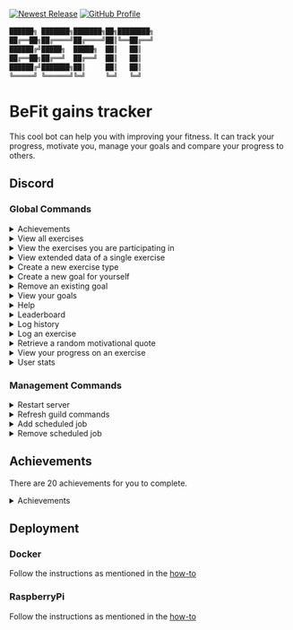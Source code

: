 [![Newest Release](https://img.shields.io/github/v/release/jordybronowicki37/befit-bot?style=for-the-badge&logo=github&logoColor=fff&labelColor=555&color=94398d)](https://github.com/jordybronowicki37/befit/releases)
[![GitHub Profile](https://img.shields.io/static/v1.svg?color=94398d&labelColor=555555&logoColor=ffffff&style=for-the-badge&label=jordybronowicki37&message=GitHub&logo=github)](https://github.com/jordybronowicki37)

```
██████╗ ███████╗███████╗██╗████████╗
██╔══██╗██╔════╝██╔════╝██║╚══██╔══╝
██████╔╝█████╗  █████╗  ██║   ██║   
██╔══██╗██╔══╝  ██╔══╝  ██║   ██║   
██████╔╝███████╗██║     ██║   ██║   
╚═════╝ ╚══════╝╚═╝     ╚═╝   ╚═╝   
```

# BeFit gains tracker
This cool bot can help you with improving your fitness. It can track your progress, motivate you, manage your goals and compare your progress to others.

## Discord
### Global Commands
<details>
  <summary>Achievements</summary>
  
  >Format: `/achievements` \
  >Example: \
  >![All exercises command response example](docs/examples/achievementsCommandExample.png)
  
</details>

<details>
  <summary>View all exercises</summary>
  
  >Format: `/exercises view all` \
  >Example: \
  >![All exercises command response example](docs/examples/allExercisesCommandExample.png)
  
</details>

<details>
  <summary>View the exercises you are participating in</summary>
  
  >Format: `/exercises view my` \
  >Example: \
  >![My exercises command response example](docs/examples/myExercisesCommandExample.png)
  
</details>

<details>
  <summary>View extended data of a single exercise</summary>
  
  >Format: `/exercises view one {exercise-name}` \
  >Example: \
  >![One exercise command response example](docs/examples/oneExercisesCommandExample.png)

</details>

<details>
  <summary>Create a new exercise type</summary>
  
  >Format: `/exercises create {name} {measurement-type} {goal-direction}` \
  >Example: \
  >![Create exercise command response example](docs/examples/createExerciseCommandExample.png)

</details>

<details>
  <summary>Create a new goal for yourself</summary>
  
  >Format: `/goals add {exercise-name} {amount}` \
  >Example: \
  >![Create goal command response example](docs/examples/addGoalCommandExample.png)

</details>

<details>
  <summary>Remove an existing goal</summary>
  
  >Format: `/goals remove {goal}`

</details>

<details>
  <summary>View your goals</summary>
  
  >Format: `/goals view` \
  >Example: \
  >![View goals command response example](docs/examples/viewGoalsCommandExample.png)

</details>

<details>
  <summary>Help</summary>
  
  >Format: `/help` \
  >Example: \
  >![Help command response example](docs/examples/helpCommandExample.png)

</details>

<details>
  <summary>Leaderboard</summary>
  
  >Format: `/leaderboard` \
  >Example: \
  >![Leaderboard command response example](docs/examples/leaderboardCommandExample.png)

</details>

<details>
  <summary>Log history</summary>
  
  >Format: `/history` \
  >Example: \
  >![History command response example](docs/examples/historyCommandExample.png)

</details>

<details>
  <summary>Log an exercise</summary>
  
  >Format: `/log {exercise-name} {amount}` \
  >Example: \
  >![Log command response example](docs/examples/logCommandExample.png)

</details>

<details>
  <summary>Retrieve a random motivational quote</summary>
  
  >Format: `/motivation` \
  >Example: \
  >![Motivation command response example](docs/examples/motivationCommandExample.png)

</details>

<details>
  <summary>View your progress on an exercise</summary>
  
  >Format: `/progress {exercise-name} ?{view-mode}` \
  >Example: \
  >![Progress command response example](docs/examples/progressCommandExample.png)

</details>

<details>
  <summary>User stats</summary>

  >Format: `/stats` \
  >Example: \
  >![Stats command response example](docs/examples/statsCommandExample.png)

</details>

### Management Commands
<details>
  <summary>Restart server</summary>

  >Format: `/management restart`

</details>

<details>
  <summary>Refresh guild commands</summary>

  >Format: `/management refresh`

</details>

<details>
  <summary>Add scheduled job</summary>

  >Format: `/management jobs add {channel-id} {job-type} {cron-expression} ?{timezone-id}`

</details>

<details>
  <summary>Remove scheduled job</summary>

  >Format: `/management jobs remove {scheduled-job}`

</details>

## Achievements
There are 20 achievements for you to complete.

<details>
  <summary>Achievements</summary>

  > ![Achievements](docs/achievements.png)
  > 
  > | Icon                                                                          | Title                   | Description                                                                               | Difficulty |
  > |-------------------------------------------------------------------------------|-------------------------|-------------------------------------------------------------------------------------------|------------|
  > | ![Achievement icon](backend/src/main/resources/achievement-icons/icon-03.png) | Heart monitor           | Log an exercise which uses bpm as a measurement.                                          | EASY       |
  > | ![Achievement icon](backend/src/main/resources/achievement-icons/icon-17.png) | Lets get healthy        | Create your first log.                                                                    | EASY       |
  > | ![Achievement icon](backend/src/main/resources/achievement-icons/icon-12.png) | Reach your potential    | Complete a goal.                                                                          | EASY       |
  > | ![Achievement icon](backend/src/main/resources/achievement-icons/icon-19.png) | Cardio enthusiast       | Do any exercise for 30 minutes.                                                           | MEDIUM     |
  > | ![Achievement icon](backend/src/main/resources/achievement-icons/icon-08.png) | Done for today          | Create 10 logs on a single day.                                                           | MEDIUM     |
  > | ![Achievement icon](backend/src/main/resources/achievement-icons/icon-07.png) | Full workout            | Within 24h log an exercise for the following categories: weight, time and distance based. | MEDIUM     |
  > | ![Achievement icon](backend/src/main/resources/achievement-icons/icon-09.png) | Keep on stacking        | Have 5 concurrent logs of a single exercise that keep increasing.                         | MEDIUM     |
  > | ![Achievement icon](backend/src/main/resources/achievement-icons/icon-20.png) | Love to lift            | Lift something weighing more than 50kg for 3 days in a row.                               | MEDIUM     |
  > | ![Achievement icon](backend/src/main/resources/achievement-icons/icon-04.png) | On a roll               | Log an exercise 4 days in a row.                                                          | MEDIUM     |
  > | ![Achievement icon](backend/src/main/resources/achievement-icons/icon-16.png) | The right mindset       | Set 5 goals and complete these within a month.                                            | MEDIUM     |
  > | ![Achievement icon](backend/src/main/resources/achievement-icons/icon-05.png) | Think about your health | Log an exercise that burns 200 calories.                                                  | MEDIUM     |
  > | ![Achievement icon](backend/src/main/resources/achievement-icons/icon-18.png) | Feels like home         | Log an exercise 10 days in a row.                                                         | HARD       |
  > | ![Achievement icon](backend/src/main/resources/achievement-icons/icon-13.png) | Lets go places          | Reach a distance on any exercise of 20km.                                                 | HARD       |
  > | ![Achievement icon](backend/src/main/resources/achievement-icons/icon-14.png) | Show off                | Reach the first place on an exercise leaderboard that has at least 6 participants.        | HARD       |
  > | ![Achievement icon](backend/src/main/resources/achievement-icons/icon-15.png) | The goat                | Create a total of 100 logs.                                                               | HARD       |
  > | ![Achievement icon](backend/src/main/resources/achievement-icons/icon-06.png) | The hulk                | Lift something weighing more than 100kg.                                                  | HARD       |
  > | ![Achievement icon](backend/src/main/resources/achievement-icons/icon-02.png) | Like a marathon         | Reach a distance on any exercise of 42km.                                                 | IMPOSSIBLE |
  > | ![Achievement icon](backend/src/main/resources/achievement-icons/icon-10.png) | Serious dedication      | Create logs each day for an entire month.                                                 | IMPOSSIBLE |
  > | ![Achievement icon](backend/src/main/resources/achievement-icons/icon-01.png) | Bodybuilder             | WIP                                                                                       | UNKNOWN    |
  > | ![Achievement icon](backend/src/main/resources/achievement-icons/icon-11.png) | On the bench            | WIP                                                                                       | UNKNOWN    |

</details>

## Deployment
### Docker
Follow the instructions as mentioned in the [how-to](docs/how-to-run-on-docker.md)

### RaspberryPi
Follow the instructions as mentioned in the [how-to](docs/how-to-run-on-raspberrypi-using-docker.md)
